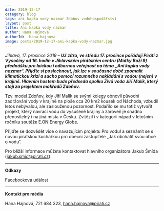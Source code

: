 ```yaml
---
date: 2019-12-17
category: blog
tags: ani kapka vody nazmar Zdoňov vodohospodářství
layout: post
title: Ani kapka vody nazmar
author: Hana Hajnová
authorId:  hana.hajnova
image: posts/2019-12-17-ani-kapka-vody-nazmar.jpg
---
```


*Jihlava, 17. prosince 2019* – ***Už zítra, ve středu 17. prosince pořádají Piráti z Vysočiny od 16. hodin v Jihlavském pirátském centru (Matky Boží 9) přednášku pro laickou i odbornou veřejnost na téma „Ani kapka vody nazmar“. Přijďte si poslechnout, jak lze v současné době zpomalit klimatickou krizi a sucho pomocí rozumného nakládání s vodou (nejen) v krajině. Hlavním hostem bude předseda spolku Živá voda Jiří Malík, který stojí za projektem mokřadů Zdoňov.***

Tzv. model Zdoňov, kdy Jiří Malík se svými kolegy obnovil původní zadržování vody v krajině na ploše cca 20 km2 kousek od Náchoda, vzbudil letos nebývalou, ale zaslouženou pozornost. Podařilo se mu totiž vytvořit projekt, který navrací vodu do vysušené krajiny a zároveň je snadno přenositelný i na jiná místa v Česku. Zvítězil i v kategorii nápad v letošním ročníku soutěže E.ON Energy Globe.

Přijďte se dozvědět více o navazujícím projektu Pro vodu! a seznámit se s novou pirátskou kuchařkou pro obecní zastupitele „Jak obohatit svou obce o vodu“. 

Pro bližší informace můžete kontaktovat hlavního organizátora Jakub Šmída (<jakub.smid@pirati.cz>). 

---

**Odkazy**

[Facebooková událost](https://www.facebook.com/events/2598677786865790)

---

**Kontakt pro média**

Hana Hajnová, 721 684 323, <hana.hajnova@pirati.cz>
